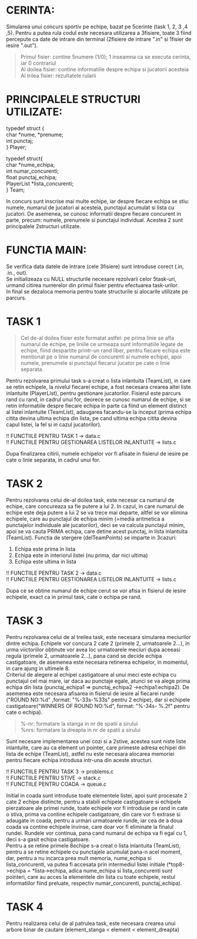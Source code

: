 # CERINTA:
Simularea unui concurs sportiv pe echipe, bazat pe 5cerinte (task 1, 2, 3 ,4 ,5).
Pentru a putea rula codul este necesara utilizarea a 3fisiere, toate 3 fiind percepute ca date de intrare din terminal (2fisiere de intrare ".in" si 1fisier de iesire ".out").
>Primul fisier: contine 5numere (1/0); 1 inseamna ca se executa cerinta, iar 0 contrariul                         
>Al doilea fisier: contine informatiile despre echipa si jucatorii acesteia                               
>Al trilea fisier: rezultatele rularii                                     

# PRINCIPALELE STRUCTURI UTILIZATE:

typedef struct {    
  char *nume, *prenume;             
  int punctaj;         
} Player; 

typedef struct{                      
    char *nume_echipa;                           
    int numar_concurenti;                               
    float punctaj_echipa;                    
    PlayerList *lista_concurenti;                        
} Team;

In concurs sunt inscrise mai multe echipe, iar despre fiecare echipa se stiu: numele, numarul de jucatori ai acesteia, punctajul acumulat si lista cu jucatori. De asemenea, se cunosc informatii despre fiecare concurent in parte, precum: numele, prenumele si punctajul individual.
Acestea 2 sunt principalele 2structuri utilizate.

# FUNCTIA MAIN:
Se verifica data datele de intrare (cele 3fisiere) sunt introduse corect (.in, .in., out).                                     
Se initializeaza cu NULL structurile necesare rezolvarii celor 5task-uri, urmand citirea numerelor din primul fisier pentru efectuarea task-urilor.                               
In final se dezaloca memoria pentru toate structurile si alocarile utilizate pe parcurs.                          

# TASK 1
>Cel de-al doilea fisier este formatat astfel: pe prima linie se afla numarul de echipe, pe liniile ce urmeaza sunt informatiile legate de echipe, fiind despartite printr-un rand liber, pentru fiecare echipa este mentionat pe o linie numarul de concurenti si numele echipei, apoi numele, prenumele si punctajul fiecarui jucator pe cate o linie separata.

Pentru rezolvarea primului task s-a creat o lista inlantuita (TeamList), in care se retin echipele, la nivelul fiecarei echipe, a fost necesara crearea altei liste inlantuite (PlayerList), pentru gestionare jucatorilor. Fisierul este parcurs rand cu rand, in cadrul unui for, deorece se cunosc numarul de echipe, si se retin informatiile despre fiecare echipa in parte ca fiind un element distinct al listei inlantuite (TeamList), adaugarea facandu-se la inceput (prima echipa citita devina ultima echipa din lista, pe cand ultima echipa citita devina capul listei, la fel si in cazul jucatorilor).

!! FUNCTIILE PENTRU TASK 1 -> data.c                                      
!! FUNCTIILE PENTRU GESTIONAREA LISTELOR INLANTUITE -> lists.c                                 

Dupa finalizarea citirii, numele echipelor vor fi afisate in fisierul de iesire pe cate o linie separata, in cadrul unui for.

# TASK 2
Pentru rezolvarea celui de-al doilea task, este necesar ca numarul de echipe, care concureaza sa fie putere a lui 2.
In cazul, in care numarul de echipe este deja putere a lui 2 se va trece mai departe, altfel se vor elimina echipele, care au punctajul de echipa minim (=media aritmetica a punctajelor individuale ale jucatorilor), deci se va calcula punctajul minim, apoi se va cauta PRIMA echipa, care detine acest punctaj, in lista inlantuita (TeamList). Functia de stergere (delTeamPoints) se imparte in 3cazuri:
1. Echipa este prima in lista
2. Echipa este in interiorul listei (nu prima, dar nici ultima)
3. Echipa este ultima in lista

!! FUNCTIILE PENTRU TASK 2 -> data.c                                 
!! FUNCTIILE PENTRU GESTIONAREA LISTELOR INLANTUITE -> lists.c                                        

Dupa ce se obtine numarul de echipe cerut se vor afisa in fisierul de iesire echipele, exact ca in primul task, cate o echipa pe rand.

# TASK 3
Pentru rezolvarea celui de al treilea task, este necesara simularea meciurilor dintre echipa. Echipele vor concura 2 cate 2 (primele 2, urmatoarele 2...), in urma viictoriilor obtinute vor avea loc urmatoarele meciuri dupa aceeasi regula (primele 2, urmatoarele 2...), pana cand se decide echipa castigatoare, de asemenea este necesara retinerea echipelor, in momentul, in care ajung in ultimele 8.                   
Criteriul de alegere al echipei castigatoare al unui meci este echipa cu punctajul cel mai mare, iar daca au punctaje egale, atunci se va alege prima echipa din lista (punctaj_echipa1 => punctaj_echipa2 ->echipa1:echipa2).
De asemenea este necesara afisarea in fisierul de iesire al fiecarei runde ("ROUND NO:%d" ,format: "%-33s-%33s" pentru 2 echipe), dar si echipele castigatoare("WINNERS OF ROUND NO:%d", format: "%-34s-  %.2f" pentru cate o echipa).          
>%-nr: formatare la stanga in nr de spatii a sirului                       
>%nrs: formatare la dreapta in nr de spatii a sirului 

Sunt necesare implementarea unei cozi si a 2stive, acestea sunt niste liste inlantuite, care au ca element un pointer, care primeste adresa echipei din lista de echipe (TeamList), astfel nu este necesara alocarea memoriei pentru fiecare echipa introdusa intr-una din aceste structuri.

!! FUNCTIILE PENTRU TASK 3 -> problems.c                                 
!! FUNCTIILE PENTRU STIVE -> stack.c                               
!! FUNCTIILE PENTRU COADA -> queue.c                                                  
       
Initial in coada sunt introduse toate elementele listei, apoi sunt procesate 2 cate 2 echipe distincte, pentru a stabili echipele castigatoare si echipele pierzatoare ale primei runde, toate echipele vor fi introduse pe rand in cate o stiva, prima va contine echipele castigatoare, din care vor fi extrase si adaugate in coada, pentru a urmari urmatoarele runde, iar cea de a doua coada va contine echipele invinse, care doar vor fi eliminate la finalul rundei. Rundele vor continua, pana cand numarul de echipa va fi egal cu 1, deci s-a gasit echipa castigatoare.                        
Pentru a se retine primele 8echipe s-a creat o lista inlantuita (TeamList), pentru a se retine echipele cu punctajele acumulat pana-n acel moment, dar, pentru a nu incarca prea mult memoria, nume_echipa si lista_concurenti, va putea fi accesata prin intermediul listei initiale (*top8->echipa = *lista->echipa, adica nume_echipa si lista_concurenti sunt pointeri, care au acces la elementele din lista cu toate echipele, restul informatiilor fiind preluate, respectiv numar_concurenti, punctaj_echipa).

# TASK 4
Pentru realizarea celui de al patrulea task, este necesara crearea unui arbore binar de cautare (element_stanga < element < element_dreapta) 
